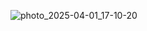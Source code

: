 ![photo_2025-04-01_17-10-20](https://github.com/user-attachments/assets/d6082bf9-31f5-469e-be64-b44be5173bbb)
